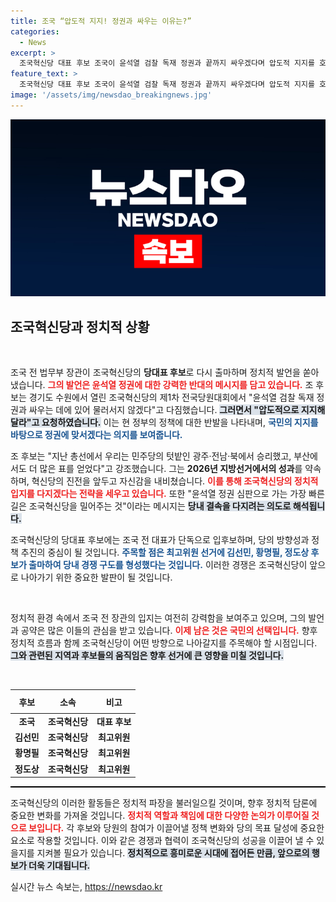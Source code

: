 ```yaml
---
title: 조국 “압도적 지지! 정권과 싸우는 이유는?”
categories:
  - News
excerpt: >
  조국혁신당 대표 후보 조국이 윤석열 검찰 독재 정권과 끝까지 싸우겠다며 압도적 지지를 호소했습니다. 그는 당원대회에서 민주당의 텃밭에서 승리한 이력을 강조하며, 2026년 지방선거에서의 성과를 다짐했습니다.
feature_text: >
  조국혁신당 대표 후보 조국이 윤석열 검찰 독재 정권과 끝까지 싸우겠다며 압도적 지지를 호소했습니다. 그는 당원대회에서 민주당의 텃밭에서 승리한 이력을 강조하며, 2026년 지방선거에서의 성과를 다짐했습니다.
image: '/assets/img/newsdao_breakingnews.jpg'
---
```


<p><img src="/assets/img/newsdao_breakingnews.jpg" alt="pcversion 속보" /></p>

<h2 data-ke-size="size26">조국혁신당과 정치적 상황</h2>

<p data-ke-size="size16">&nbsp;</p>

<p>조국 전 법무부 장관이 조국혁신당의 <b>당대표 후보</b>로 다시 출마하며 정치적 발언을 쏟아냈습니다. <b><span style="color: #ee2323;">그의 발언은 윤석열 정권에 대한 강력한 반대의 메시지를 담고 있습니다.</span></b> 조 후보는 경기도 수원에서 열린 조국혁신당의 제1차 전국당원대회에서 "윤석열 검찰 독재 정권과 싸우는 데에 있어 물러서지 않겠다"고 다짐했습니다. <b><span style="background-color: #21538527;">그러면서 "압도적으로 지지해달라"고 요청하였습니다.</span></b> 이는 현 정부의 정책에 대한 반발을 나타내며, <b><span style="color: #1a5490;">국민의 지지를 바탕으로 정권에 맞서겠다는 의지를 보여줍니다.</span></b></p>

<p>조 후보는 "지난 총선에서 우리는 민주당의 텃밭인 광주·전남·북에서 승리했고, 부산에서도 더 많은 표를 얻었다"고 강조했습니다. 그는 <b>2026년 지방선거에서의 성과</b>를 약속하며, 혁신당의 진전을 앞두고 자신감을 내비쳤습니다. <b><span style="color: #ee2323;">이를 통해 조국혁신당의 정치적 입지를 다지겠다는 전략을 세우고 있습니다.</span></b> 또한 "윤석열 정권 심판으로 가는 가장 빠른 길은 조국혁신당을 밀어주는 것"이라는 메시지는 <b><span style="background-color: #21538527;">당내 결속을 다지려는 의도로 해석됩니다.</span></b></p>

<p>조국혁신당의 당대표 후보에는 조국 전 대표가 단독으로 입후보하며, 당의 방향성과 정책 추진의 중심이 될 것입니다. <b><span style="color: #1a5490;">주목할 점은 최고위원 선거에 김선민, 황명필, 정도상 후보가 출마하여 당내 경쟁 구도를 형성했다는 것입니다.</span></b> 이러한 경쟁은 조국혁신당이 앞으로 나아가기 위한 중요한 발판이 될 것입니다.</p>

<p data-ke-size="size16">&nbsp;</p> 

<p>정치적 환경 속에서 조국 전 장관의 입지는 여전히 강력함을 보여주고 있으며, 그의 발언과 공약은 많은 이들의 관심을 받고 있습니다. <b><span style="color: #ee2323;">이제 남은 것은 국민의 선택입니다.</span></b> 향후 정치적 흐름과 함께 조국혁신당이 어떤 방향으로 나아갈지를 주목해야 할 시점입니다. <b><span style="background-color: #21538527;">그와 관련된 지역과 후보들의 움직임은 향후 선거에 큰 영향을 미칠 것입니다.</span></b></p>

<p data-ke-size="size16">&nbsp;</p> 

<table style="width: 100%; border-collapse: collapse;">
  <thead>
    <tr>
      <th style="text-align: center; height: 30px;">후보</th>
      <th style="text-align: center; height: 30px;">소속</th>
      <th style="text-align: center; height: 30px;">비고</th>
    </tr>
  </thead>
  <tbody>
    <tr>
      <td style="text-align: center; height: 17px;"><b>조국</b></td>
      <td style="text-align: center; height: 17px;"><b>조국혁신당</b></td>
      <td style="text-align: center; height: 17px;"><b>대표 후보</b></td>
    </tr>
    <tr>
      <td style="text-align: center; height: 17px;"><b>김선민</b></td>
      <td style="text-align: center; height: 17px;"><b>조국혁신당</b></td>
      <td style="text-align: center; height: 17px;"><b>최고위원</b></td>
    </tr>
    <tr>
      <td style="text-align: center; height: 17px;"><b>황명필</b></td>
      <td style="text-align: center; height: 17px;"><b>조국혁신당</b></td>
      <td style="text-align: center; height: 17px;"><b>최고위원</b></td>
    </tr>
    <tr>
      <td style="text-align: center; height: 17px;"><b>정도상</b></td>
      <td style="text-align: center; height: 17px;"><b>조국혁신당</b></td>
      <td style="text-align: center; height: 17px;"><b>최고위원</b></td>
    </tr>
  </tbody>
</table>

<hr style="height:2px; background-color:black; border:none;" />

<p>조국혁신당의 이러한 활동들은 정치적 파장을 불러일으킬 것이며, 향후 정치적 담론에 중요한 변화를 가져올 것입니다. <b><span style="color: #ee2323;">정치적 역할과 책임에 대한 다양한 논의가 이루어질 것으로 보입니다.</span></b> 각 후보와 당원의 참여가 이끌어낼 정책 변화와 당의 목표 달성에 중요한 요소로 작용할 것입니다. 이와 같은 경쟁과 협력이 조국혁신당의 성공을 이끌어 낼 수 있을지를 지켜볼 필요가 있습니다. <b><span style="background-color: #21538527;">정치적으로 흥미로운 시대에 접어든 만큼, 앞으로의 행보가 더욱 기대됩니다.</span></b></p>
실시간 뉴스 속보는, <a href="https://newsdao.kr" rel="dofollow">https://newsdao.kr</a>


